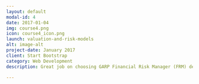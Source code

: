 ```yaml
---
layout: default
modal-id: 4
date: 2017-01-04
img: course4.png
icon: course4_icon.png
launch: valuation-and-risk-models
alt: image-alt
project-date: January 2017
client: Start Bootstrap
category: Web Development
description: Great job on choosing GARP Financial Risk Manager (FRM) designation as you advance your career. In FRM Level I, we will be learning Foundations of Risk Management, Quantitative Analysis, Financial Markets and Products, and Valuation and Risk Models. Excited? Let's get started!

---
```

